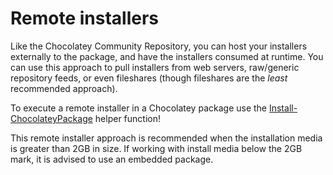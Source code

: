 ﻿# Remote installers

Like the Chocolatey Community Repository, you can host your installers externally to the package,
and have the installers consumed at runtime. You can use this approach to pull installers from web servers,
raw/generic repository feeds, or even fileshares (though fileshares are the _least_ recommended approach).

To execute a remote installer in a Chocolatey package use the [Install-ChocolateyPackage](https://docs.chocolatey.org/en-us/create/functions/install-chocolateypackage/) helper function!

This remote installer approach is recommended when the installation media is greater than 2GB in size. If working with install
media below the 2GB mark, it is advised to use an embedded package.
